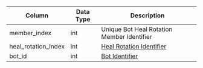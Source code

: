 | Column              | Data Type | Description                                       |
| ------------------- | --------- | ------------------------------------------------- |
| member_index        | int       | Unique Bot Heal Rotation Member Identifier        |
| heal_rotation_index | int       | [Heal Rotation Identifier](bot_heal_rotations.md) |
| bot_id              | int       | [Bot Identifier](bot_data.md)                     |